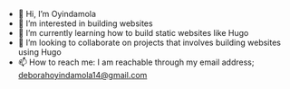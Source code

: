 - 👋 Hi, I’m Oyindamola
- 👀 I’m interested in building websites
- 🌱 I’m currently learning how to build static websites like Hugo
- 💞️ I’m looking to collaborate on projects that involves building websites using Hugo
- 📫 How to reach me: I am reachable through my email address; deborahoyindamola14@gmail.com

<!---
oyinnndml/oyinnndml is a ✨ special ✨ repository because its `README.md` (this file) appears on your GitHub profile.
You can click the Preview link to take a look at your changes.
--->
